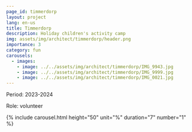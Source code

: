 ```yaml
---
page_id: timmerdorp
layout: project
lang: en-us
title: Timmerdorp
description: Holiday children's activity camp
img: assets/img/architect/timmerdorp/header.png
importance: 3
category: fun
carousels:
  - images:
    - image: ../../assets/img/architect/timmerdorp/IMG_9943.jpg
    - image: ../../assets/img/architect/timmerdorp/IMG_9999.jpg
    - image: ../../assets/img/architect/timmerdorp/IMG_0021.jpg
---
```


Period: 2023-2024

Role: volunteer

{% include carousel.html height="50" unit="%" duration="7" number="1" %}
<!-- inline slider -->
